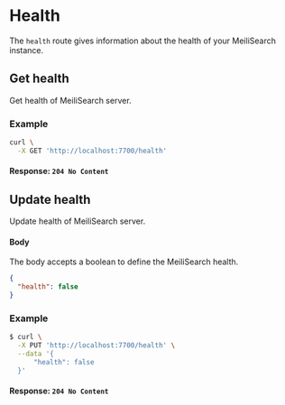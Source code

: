 # Health

The `health` route gives information about the health of your MeiliSearch instance.

## Get health

<RouteHighlighter method="GET" route="/health"/>

Get health of MeiliSearch server.

### Example

```bash
curl \
  -X GET 'http://localhost:7700/health'
```

#### Response: `204 No Content`

## Update health

<RouteHighlighter method="PUT" route="/health"/>

Update health of MeiliSearch server.

#### Body

The body accepts a boolean to define the MeiliSearch health.

```json
{
  "health": false
}
```

### Example

```bash
$ curl \
  -X PUT 'http://localhost:7700/health' \
  --data '{
      "health": false
  }'
```

#### Response: `204 No Content`
